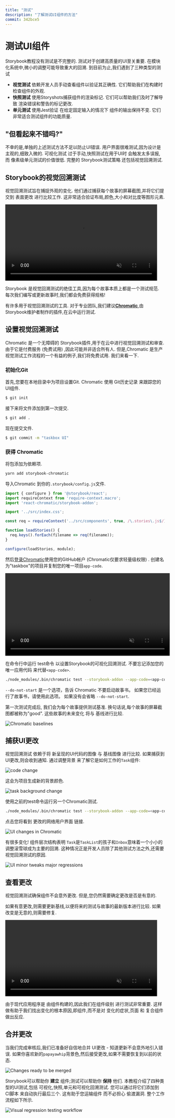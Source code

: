 ```yaml
---
title: "测试"
description: "了解测试UI组件的方法"
commit: 342bce5
---
```

# 测试UI组件

Storybook教程没有测试是不完整的. 测试对于创建高质量的UI至关重要. 在模块化系统中,微小的调整可能导致重大的回溯. 到目前为止,我们遇到了三种类型的测试

-   **视觉测试** 依赖开发人员手动查看组件以验证其正确性. 它们帮助我们在构建时检查组件的外观. 
-   **快照测试** 使用Storyshots捕获组件的渲染标记. 它们可以帮助我们及时了解导致 渲染错误和警告的标记更改. 
-   **单元测试** 使用Jest验证 在给定固定输入的情况下 组件的输出保持不变. 它们非常适合测试组件的功能质量. 

## "但看起来不错吗?"

不幸的是,单独的上述测试方法不足以防止UI错误. 用户界面很难测试,因为设计是主观的,细致入微的. 可视化测试 过于手动,快照测试在用于UI时 会触发太多误报,而 像素级单元测试的价值很低. 完整的 Storybook测试策略 还包括视觉回溯测试. 

##  Storybook的视觉回溯测试

视觉回溯测试旨在捕捉外观的变化. 他们通过捕获每个故事的屏幕截图,并将它们提交到 表面更改 进行比较工作. 这非常适合验证布局,颜色,大小和对比度等图形元素. 

<video autoPlay muted playsInline loop style="width:480px; margin: 0 auto;">
  <source
    src="/visual-regression-testing.mp4"
    type="video/mp4"
  />
</video>

 Storybook 是视觉回溯测试的绝佳工具,因为每个故事本质上都是一个测试规范. 每次我们编写或更新故事时,我们都会免费获得规格!

有许多用于视觉回溯测试的工具. 对于专业团队,我们建议[**Chromatic**](https://www.chromaticqa.com/),由 Storybook维护者制作的插件,在云中运行测试. 

## 设置视觉回溯测试

Chromatic 是一个无障碍的 Storybook插件,用于在云中进行视觉回溯测试和审查. 由于它是付费服务 (免费试用) ,因此可能并非适合所有人. 但是,Chromatic 是生产视觉测试工作流程的一个有益的例子,我们将免费试用. 我们来看一下. 

### 初始化Git

首先,您要在本地目录中为项目设置Git. Chromatic 使用 Git历史记录 来跟踪您的UI组件. 

```bash
$ git init
```

接下来将文件添加到第一次提交. 

```bash
$ git add .
```

现在提交文件. 

```bash
$ git commit -m "taskbox UI"
```

### 获得 Chromatic

将包添加为依赖项. 

```bash
yarn add storybook-chromatic
```

导入Chromatic 到你的`.storybook/config.js`文件. 

```javascript
import { configure } from '@storybook/react';
import requireContext from 'require-context.macro';
import 'react-chromatic/storybook-addon';

import '../src/index.css';

const req = requireContext('../src/components', true, /\.stories\.js$/);

function loadStories() {
  req.keys().forEach(filename => req(filename));
}

configure(loadStories, module);
```

然后[登录Chromatic](https://www.chromaticqa.com/start)使用您的GitHub帐户 (Chromatic仅要求轻量级权限) . 创建名为"taskbox"的项目并复制您的唯一项目`app-code`. 

<video autoPlay muted playsInline loop style="width:520px; margin: 0 auto;">
  <source
    src="/chromatic-setup-learnstorybook.mp4"
    type="video/mp4"
  />
</video>

在命令行中运行 test命令 以设置Storybook的可视化回溯测试. 不要忘记添加您的 唯一应用代码 来代替`<app-code>`. 

```bash
./node_modules/.bin/chromatic test --storybook-addon --app-code=<app-code> --do-not-start
```

<div class="aside">
<code>--do-not-start</code> 是一个选项，告诉 Chromatic 不要启动故事书。 如果您已经运行了故事书，请使用此选项。 如果没有会省略 <code>--do-not-start</code>.
</div>

第一次测试完成后, 我们会为每个故事提供测试基准. 换句话说,每个故事的屏幕截图都被称为"good". 这些故事的未来变化 将与 基线进行比较. 

![Chromatic baselines](/chromatic-baselines.png)

## 捕获UI更改

视觉回溯测试 依赖于将 新呈现的UI代码的图像 与 基线图像 进行比较. 如果捕获到UI更改,则会收到通知. 通过调整背景 来了解它是如何工作的`Task`组件: 

![code change](/chromatic-change-to-task-component.png)

这会为项目生成新的背景颜色. 

![task background change](/chromatic-task-change.png)

使用之前的test命令运行另一个Chromatic测试. 

```bash
./node_modules/.bin/chromatic test --storybook-addon --app-code=<app-code> --do-not-start
```

点击您将看到 更改的网络用户界面 链接. 

![UI changes in Chromatic](/chromatic-catch-changes.png)

有很多变化! 组件层次结构表明 `Task`是`TaskList`的孩子和`Inbox`意味着一个小小的调整滚雪球成为主要的回溯. 这种情况正是开发人员除了其他测试方法之外,还需要视觉回溯测试的原因. 

![UI minor tweaks major regressions](/minor-major-regressions.gif)

## 查看更改

视觉回溯测试确保组件不会意外更改. 但是,您仍然需要确定更改是否是有意的. 

如果有意更改,则需要更新基线,以便将来的测试与故事的最新版本进行比较. 如果改变是无意的,则需要修复. 

<video autoPlay muted playsInline loop style="width:480px; margin: 0 auto;">
  <source
    src="/website-workflow-review-merge-optimized.mp4"
    type="video/mp4"
  />
</video>

由于现代应用程序是 由组件构建的,因此我们在组件级别 进行测试非常重要. 这样做有助于我们找出变化的根本原因,即组件,而不是对 变化的症状,页面 和 复合组件 做出反应. 

## 合并更改

当我们完成审核后,我们已准备好自信地合并 UI更改 - 知道更新不会意外地引入错误. 如果你喜欢新的`papayawhip`背景色,然后接受更改,如果不需要恢复到以前的状态. 

![Changes ready to be merged](/chromatic-review-finished.png)

 Storybook可以帮助你 **建立** 组件;测试可以帮助你 **保持** 他们. 本教程介绍了四种类型的UI测试,包括 可视化,快照,单元和可视化回溯测试. 您可以通过将它们添加到 CI脚本 来自动执行最后三个. 这有助于您运输组件 而不必担心 偷渡漏洞. 整个工作流程如下所示. 

![Visual regression testing workflow](/cdd-review-workflow.png)
